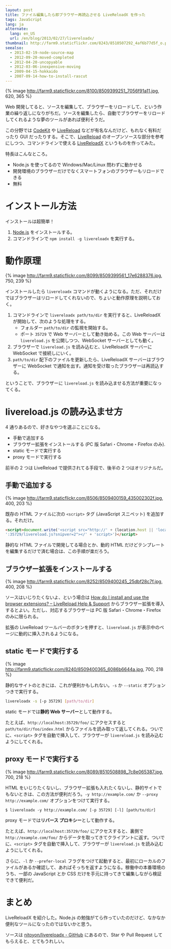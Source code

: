 ```yaml
---
layout: post
title: ファイル編集したら即ブラウザー再読込させる LiveReloadX を作った
tags: JavaScript
lang: ja
alternate:
  lang: en_US
  url: /en/blog/2013/02/27/livereloadx/
thumbnail: http://farm9.staticflickr.com/8243/8510507292_4af6b77d5f_o.png
seealso:
  - 2013-02-19-node-source-map
  - 2012-09-20-moved-completed
  - 2012-04-20-uncopyable
  - 2012-03-06-inexpensive-moving
  - 2009-04-15-hokkaido
  - 2007-09-14-how-to-install-rascut
---
```

{% image http://farm9.staticflickr.com/8100/8509399251_7056f91a11.jpg, 620, 365 %}

Web 開発してると、ソースを編集して、ブラウザーをリロードして、という作業の繰り返しになりがちだ。ソースを編集したら、自動でブラウザーをリロードしてくれるような夢のツールがあれば便利そうだ。

この分野では [CodeKit](http://incident57.com/codekit/) や [LiveReload](http://livereload.com/) などが有名なんだけど、もれなく有料だったり GUI だったりする。そこで、[LiveReload](http://livereload.com/) のオープンソースな部分を参考にしつつ、コマンドラインで使える [LiveReloadX](http://nitoyon.github.com/livereloadx/) というものを作ってみた。

特長はこんなところ。

  * Node.js を使ってるので Windows/Mac/Linux 問わずに動かせる
  * 開発環境のブラウザーだけでなくスマートフォンのブラウザーもリロードできる
  * 無料


インストール方法
================

インストールは超簡単！

1. [Node.js](http://nodejs.org/) をインストールする。
2. コマンドラインで `npm install -g livereloadx` を実行する。


動作原理
========

{% image http://farm9.staticflickr.com/8099/8509399561_17e6288376.jpg, 750, 239 %}

インストールしたら `livereloadx` コマンドが動くようになる。ただ、それだけではブラウザーはリロードしてくれないので、ちょいと動作原理を説明しておく。

  1. コマンドラインで `livereloadx path/to/dir` を実行すると、LiveReloadX が開始して、次のような処理をする。
     * フォルダー `path/to/dir` の監視を開始する。
     * ポート `35729` で Web サーバーとして動き始める。この Web サーバーは `livereload.js` を公開しつつ、WebSocket サーバーとしても動く。
  2. ブラウザーで `livereload.js` を読み込むと、LiveReloadX サーバーに WebSocket で接続しにいく。
  3. `path/to/dir` 配下のファイルを更新したら、LiveReloadX サーバーはブラウザーに WebSocket で通知を出す。通知を受け取ったブラウザーは再読込する。

ということで、ブラウザーに `livereload.js` を読み込ませる方法が重要になってくる。


livereload.js の読み込ませ方
============================

4 通りあるので、好きなやつを選ぶことになる。

   * 手動で追加する
   * ブラウザー拡張をインストールする (PC 版 Safari・Chrome・Firefox のみ).
   * static モードで実行する
   * proxy モードで実行する

前半の 2 つは LiveReload で提供されてる手段で、後半の 2 つはオリジナルだ。


手動で追加する
--------------

{% image http://farm9.staticflickr.com/8506/8509400159_435002302f.jpg, 400, 203 %}

既存の HTML ファイルに次の `<script>` タグ (JavaScript スニペット) を追加する。それだけ。

```html
<script>document.write('<script src="http://' + (location.host || 'localhost').split(':')[0] +
':35729/livereload.js?snipver=2"></' + 'script>')</script>
```

静的な HTML ファイルで開発してる場合とか、動的 HTML だけどテンプレートを編集するだけで済む場合は、この手順が楽だろう。


ブラウザー拡張をインストールする
--------------------------------

{% image http://farm9.staticflickr.com/8252/8509400245_25dbf28c7f.jpg, 400, 208 %}

ソースはいじりたくないよ、という場合は [How do I install and use the browser extensions? – LiveReload Help & Support](http://feedback.livereload.com/knowledgebase/articles/86242-how-do-i-install-and-use-the-browser-extensions-) からブラウザー拡張を導入するとよい。ただし、対応するブラウザーは PC 版 Safari・Chrome・Firefox のみに限られる。

拡張の LiveReload ツールバーのボタンを押すと、`livereload.js` が表示中のページに動的に挿入されるようになる。


static モードで実行する
-----------------------

{% image http://farm9.staticflickr.com/8240/8509400365_6086b6644a.jpg, 700, 218 %}

静的なサイトのときには、これが便利かもしれない。`-s` か `--static` オプションつきで実行する。

```bash
livereloadx -s [-p 35729] [path/to/dir]
```

static モードでは**静的 Web サーバー**として動作する。

たとえば、`http://localhost:35729/foo/` にアクセスすると `path/to/dir/foo/index.html` からファイルを読み取って返してくれる。ついでに、`<script>` タグを自動で挿入して、ブラウザーが `livereload.js` を読み込むようにしてくれる。


proxy モードで実行する
----------------------

{% image http://farm9.staticflickr.com/8089/8510508898_7c8e065387.jpg, 700, 218 %}

HTML をいじりたくないし、ブラウザー拡張も入れたくないし、静的サイトでもないときは、この方法が便利だろう。`-y http://example.com/` か `--proxy http://example.com/` オプションをつけて実行する。

```
$ livereloadx -y http://example.com/ [-p 35729] [-l] [path/to/dir]
```

proxy モードでは**リバース プロキシー**として動作する。

たとえば、`http://localhost:35729/foo/` にアクセスすると、裏側で `http://example.com/foo/` からデータを取ってきてクライアントに返す。ついでに、`<script>` タグを自動で挿入して、ブラウザーが `livereload.js` を読み込むようにしてくれる。

さらに、`-l` か `--prefer-local` フラグをつけて起動すると、最初にローカルのファイルがあるか確認して、あればそっちを返すようになる。稼働中の本番環境のうち、一部の JavaScript とか CSS だけを手元に持ってきて編集しながら検証できて便利だ。


まとめ
======

LiveReloadX を紹介した。Node.js の勉強がてら作っていたのだけど、なかなか便利なツールになったのではないかと思う。

ソースは [nitoyon/livereloadx - GitHub](https://github.com/nitoyon/livereloadx)  にあるので、Star や Pull Request してもらえると、とてもうれしい。
